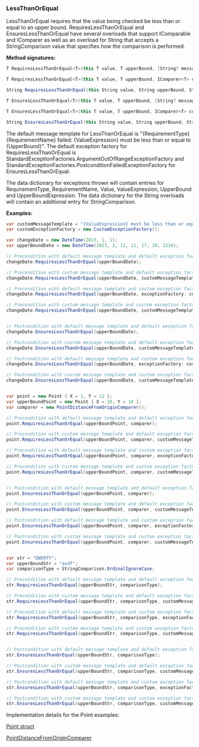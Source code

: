 ### LessThanOrEqual

LessThanOrEqual requires that the value being checked be less than or
equal to an upper bound. RequiresLessThanOrEqual and EnsuresLessThanOrEqual
have several overloads that support IComparable<T> and IComparer<T> as well as 
an overload for String that accepts a StringComparison value that specifies how 
the comparison is performed.

**Method signatures:**
```C#
T RequiresLessThanOrEqual<T>(this T value, T upperBound, [String? messageTemplate = null], [IExceptionFactory? exceptionFactory = null], [String? valueExpression = null], [String? targetExpression = null]) where T : IComparable<T>

T RequiresLessThanOrEqual<T>(this T value, T upperBound, IComparer<T> comparer, [String? messageTemplate = null], [IExceptionFactory? exceptionFactory = null], [String? valueExpression = null], [String? targetExpression = null])

String RequiresLessThanOrEqual(this String value, String upperBound, StringComparison comparisonType, [String? messageTemplate = null], [IExceptionFactory? exceptionFactory = null], [String? valueExpression = null], [String? targetExpression = null])

T EnsuresLessThanOrEqual<T>(this T value, T upperBound, [String? messageTemplate = null], [IExceptionFactory? exceptionFactory = null], [String? valueExpression = null], [String? targetExpression = null]) where T : IComparable<T>

T EnsuresLessThanOrEqual<T>(this T value, T upperBound, IComparer<T> comparer, [String? messageTemplate = null], [IExceptionFactory? exceptionFactory = null], [String? valueExpression = null], [String? targetExpression = null])

String EnsuresLessThanOrEqual(this String value, String upperBound, StringComparison comparisonType, [String? messageTemplate = null], [IExceptionFactory? exceptionFactory = null], [String? valueExpression = null], [String? targetExpression = null])
```

The default message template for LessThanOrEqual is "{RequirementType} {RequirementName} failed: {ValueExpression} must be less than or equal to {UpperBound}".
The default exception factory for RequiresLessThanOrEqual is StandardExceptionFactories.ArgumentOutOfRangeExceptionFactory
and StandardExceptionFactories.PostconditionFailedExceptionFactory for 
EnsuresLessThanOrEqual.

The data dictionary for exceptions thrown will contain entries for RequirementType,
RequirementName, Value, ValueExpression, UpperBound and UpperBoundExpression. The 
data dictionary for the String overloads will contain an additional entry for 
StringComparison.

**Examples:**
```C#
var customMessageTemplate = "{ValueExpression} must be less than or equal to {UpperBound}";
var customExceptionFactory = new CustomExceptionFactory();

var changeDate = new DateTime(2023, 1, 1);
var upperBoundDate = new DateTime(2023, 3, 12, 11, 17, 38, 1234);

// Precondition with default message template and default exception factory.
changeDate.RequiresLessThanOrEqual(upperBoundDate);

// Precondition with custom message template and default exception factory.
changeDate.RequiresLessThanOrEqual(upperBoundDate, customMessageTemplate);

// Precondition with default message template and custom exception factory.
changeDate.RequiresLessThanOrEqual(upperBoundDate, exceptionFactory: customExceptionFactory);

// Precondition with custom message template and custom exception factory.
changeDate.RequiresLessThanOrEqual(upperBoundDate, customMessageTemplate, customExceptionFactory);


// Postcondition with default message template and default exception factory.
changeDate.EnsuresLessThanOrEqual(upperBoundDate);

// Postcondition with custom message template and default exception factory.
changeDate.EnsuresLessThanOrEqual(upperBoundDate, customMessageTemplate);

// Postcondition with default message template and custom exception factory.
changeDate.EnsuresLessThanOrEqual(upperBoundDate, exceptionFactory: customExceptionFactory);

// Postcondition with custom message template and custom exception factory.
changeDate.EnsuresLessThanOrEqual(upperBoundDate, customMessageTemplate, customExceptionFactory);


var point = new Point { X = 1, Y = 12 };
var upperBoundPoint = new Point { X = 10, Y = 10 };
var comparer = new PointDistanceFromOriginComparer();

// Precondition with default message template and default exception factory.
point.RequiresLessThanOrEqual(upperBoundPoint, comparer);

// Precondition with custom message template and default exception factory.
point.RequiresLessThanOrEqual(upperBoundPoint, comparer, customMessageTemplate);

// Precondition with default message template and custom exception factory.
point.RequiresLessThanOrEqual(upperBoundPoint, comparer, exceptionFactory: customExceptionFactory);

// Precondition with custom message template and custom exception factory.
point.RequiresLessThanOrEqual(upperBoundPoint, comparer, customMessageTemplate, customExceptionFactory);


// Postcondition with default message template and default exception factory.
point.EnsuresLessThanOrEqual(upperBoundPoint, comparer);

// Postcondition with custom message template and default exception factory.
point.EnsuresLessThanOrEqual(upperBoundPoint, comparer, customMessageTemplate);

// Postcondition with default message template and custom exception factory.
point.EnsuresLessThanOrEqual(upperBoundPoint, comparer, exceptionFactory: customExceptionFactory);

// Postcondition with custom message template and custom exception factory.
point.EnsuresLessThanOrEqual(upperBoundPoint, comparer, customMessageTemplate, customExceptionFactory);


var str = "QWERTY";
var upperBoundStr = "asdf";
var comparisonType = StringComparison.OrdinalIgnoreCase;

// Precondition with default message template and default exception factory.
str.RequiresLessThanOrEqual(upperBoundStr, comparisonType);

// Precondition with custom message template and default exception factory.
str.RequiresLessThanOrEqual(upperBoundStr, comparisonType, customMessageTemplate);

// Precondition with default message template and custom exception factory.
str.RequiresLessThanOrEqual(upperBoundStr, comparisonType, exceptionFactory: customExceptionFactory);

// Precondition with custom message template and custom exception factory.
str.RequiresLessThanOrEqual(upperBoundStr, comparisonType, customMessageTemplate, customExceptionFactory);


// Postcondition with default message template and default exception factory.
str.EnsuresLessThanOrEqual(upperBoundStr, comparisonType);

// Postcondition with custom message template and default exception factory.
str.EnsuresLessThanOrEqual(upperBoundStr, comparisonType, customMessageTemplate);

// Postcondition with default message template and custom exception factory.
str.EnsuresLessThanOrEqual(upperBoundStr, comparisonType, exceptionFactory: customExceptionFactory);

// Postcondition with custom message template and custom exception factory.
str.EnsuresLessThanOrEqual(upperBoundStr, comparisonType, customMessageTemplate, customExceptionFactory);
```

Implementation details for the Point examples:

[Point struct](/DbC.Net.TestAndExampleResources/Point.cs)

[PointDistanceFromOriginComparer](/DbC.Net.TestAndExampleResources/PointDistanceFromOriginComparer.cs)

